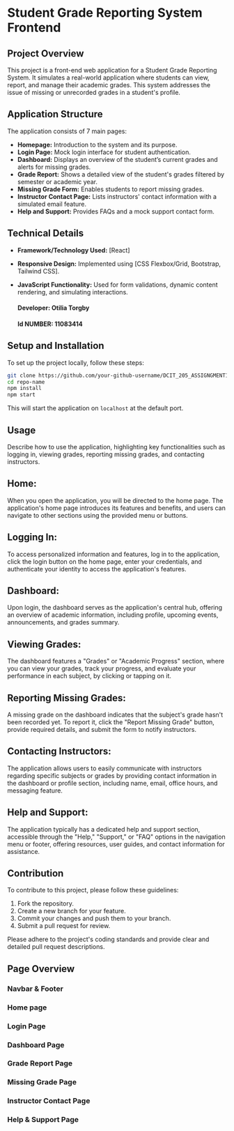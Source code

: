 # Student Grade Reporting System Frontend

## Project Overview

This project is a front-end web application for a Student Grade Reporting System. It simulates a real-world application where students can view, report, and manage their academic grades. This system addresses the issue of missing or unrecorded grades in a student's profile.

## Application Structure

The application consists of 7 main pages:

- **Homepage:** Introduction to the system and its purpose.
- **Login Page:** Mock login interface for student authentication.
- **Dashboard:** Displays an overview of the student’s current grades and alerts for missing grades.
- **Grade Report:** Shows a detailed view of the student's grades filtered by semester or academic year.
- **Missing Grade Form:** Enables students to report missing grades.
- **Instructor Contact Page:** Lists instructors' contact information with a simulated email feature.
- **Help and Support:** Provides FAQs and a mock support contact form.

## Technical Details

- **Framework/Technology Used:** [React]
- **Responsive Design:** Implemented using [CSS Flexbox/Grid, Bootstrap, Tailwind CSS].
- **JavaScript Functionality:** Used for form validations, dynamic content rendering, and simulating interactions.

  #### Developer: Otilia Torgby

  #### Id NUMBER: 11083414

## Setup and Installation

To set up the project locally, follow these steps:

```bash
git clone https://github.com/your-github-username/DCIT_205_ASSIGNGMENT1.git
cd repo-name
npm install
npm start
```

This will start the application on `localhost` at the default port.

## Usage

Describe how to use the application, highlighting key functionalities such as logging in, viewing grades, reporting missing grades, and contacting instructors.

## Home:

When you open the application, you will be directed to the home page. The application's home page introduces its features and benefits, and users can navigate to other sections using the provided menu or buttons.

## Logging In:

To access personalized information and features, log in to the application, click the login button on the home page, enter your credentials, and authenticate your identity to access the application's features.

## Dashboard:

Upon login, the dashboard serves as the application's central hub, offering an overview of academic information, including profile, upcoming events, announcements, and grades summary.

## Viewing Grades:

The dashboard features a "Grades" or "Academic Progress" section, where you can view your grades, track your progress, and evaluate your performance in each subject, by clicking or tapping on it.

## Reporting Missing Grades:

A missing grade on the dashboard indicates that the subject's grade hasn't been recorded yet. To report it, click the "Report Missing Grade" button, provide required details, and submit the form to notify instructors.

## Contacting Instructors:

The application allows users to easily communicate with instructors regarding specific subjects or grades by providing contact information in the dashboard or profile section, including name, email, office hours, and messaging feature.

## Help and Support:

The application typically has a dedicated help and support section, accessible through the "Help," "Support," or "FAQ" options in the navigation menu or footer, offering resources, user guides, and contact information for assistance.

## Contribution

To contribute to this project, please follow these guidelines:

1. Fork the repository.
2. Create a new branch for your feature.
3. Commit your changes and push them to your branch.
4. Submit a pull request for review.

Please adhere to the project's coding standards and provide clear and detailed pull request descriptions.

## Page Overview

### Navbar & Footer

### Home page

### Login Page

### Dashboard Page

### Grade Report Page

### Missing Grade Page

### Instructor Contact Page

### Help & Support Page
